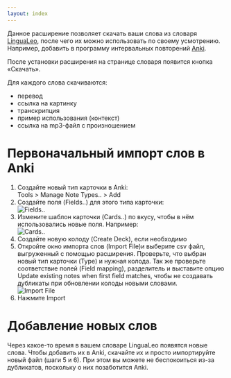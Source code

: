 ```yaml
---
layout: index
---
```


Данное расширение позволяет скачать ваши слова из словаря [LinguaLeo](http://lingualeo.com/userdict), после чего их можно использовать по своему усмотрению. Например, добавить в программу интервальных повторений [Anki](http://ankisrs.net/).

После установки расширения на странице словаря появится кнопка «Скачать».

Для каждого слова скачиваются:

- перевод
- ссылка на картинку
- транскрипция
- пример использования (контекст)
- ссылка на mp3-файл с произношением

# Первоначальный импорт слов в Anki

1. Создайте новый тип карточки в Anki:  
    Tools > Manage Note Types.. > Add 
2. Создайте поля (Fields..) для этого типа карточки:  
![Fields..](http://tools.whoot.me/lingua/fields.png)
3. Измените шаблон карточки (Cards..) по вкусу, чтобы в нём использовались новые поля.
Например:  
![Cards..](http://tools.whoot.me/lingua/cards.png)
4. Создайте новую колоду (Create Deck), если необходимо
5. Откройте окно импорта слов (Import File)и выберите csv файл, выгруженный с помощью расширения. Проверьте, что выбран новый тип карточки (Type) и нужная колода. Так же проверьте соответствие полей (Field mapping), разделитель и выставите опцию Update existing notes when first field matches, чтобы не создавать дубликаты при обновлении колоды новыми словами.  
![Import File](http://tools.whoot.me/lingua/import.png)
6. Нажмите Import

# Добавление новых слов
Через какое-то время в вашем словаре LinguaLeo появятся новые слова. Чтобы добавить их в Anki, скачайте их и просто импортируйте новый файл (шаги 5 и 6). При этом вы можете не беспокоиться из-за дубликатов, поскольку о них позаботится Anki.
